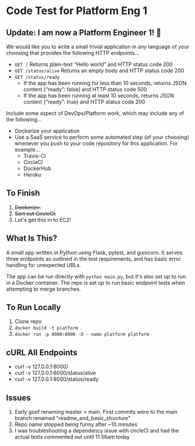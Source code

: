 # Code Test for Platform Eng 1

## Update: I am now a Platform Engineer 1! 🎉

We would like you to write a small trivial application in any language of your choosing that provides the following HTTP endpoints…

- `GET /` Returns plain-text “Hello world” and HTTP status code 200
- `GET /status/alive` Returns an empty body and HTTP status code 200
- `GET /status/ready`
  - If the app has been running for less than 10 seconds, returns JSON content {“ready”: false} and HTTP status code 500
  - If the app has been running at least 10 seconds, returns JSON content {“ready”: true} and HTTP status code 200

Include some aspect of DevOps/Platform work, which may include any of the following...

- Dockerize your application
- Use a SaaS service to perform some automated step (of your choosing) whenever you push to your code repository for this application. For example...
  - Travis-CI
  - CircleCI
  - DockerHub
  - Heroku

## To Finish
1. ~~Dockerize.~~
2. ~~Sort out CircleCI.~~
3. Let's get this in to EC2!

## What Is This?
A small app written in Python using Flask, pytest, and gunicorn. It serves three endpoints as outlined in the test requirements, and has basic error handling for unexpected URLs.

The app can be run directly with `python main.py`, but it's also set up to run in a Docker container. The repo is set up to run basic endpoint tests when attempting to merge branches.

## To Run Locally
1. Clone repo
2. `docker build -t platform .`
4. `docker run -p 8000:8000 -d --name platform platform`

## cURL All Endpoints
- curl -v 127.0.0.1:8000/
- curl -v 127.0.0.1:8000/status/alive
- curl -v 127.0.0.1:8000/status/ready

## Issues
1. Early goof renaming master > main. First commits were to the main branch renamed "readme_and_basic_structure"
2. Repo name stopped being funny after ~10 minutes
3. I was troubleshooting a dependency issue with circleCI and had the actual tests commented out until 11:56am today